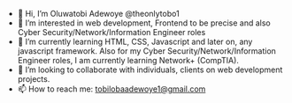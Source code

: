 - 👋 Hi, I’m Oluwatobi Adewoye @theonlytobo1
- 👀 I’m interested in web development, Frontend to be precise and also Cyber Security/Network/Information Engineer roles
- 🌱 I’m currently learning HTML, CSS, Javascript and later on, any javascript framework. Also for my Cyber Security/Network/Information Engineer roles, I am currently learning Network+ (CompTIA).
- 💞️ I’m looking to collaborate with individuals, clients on web development projects.
- 📫 How to reach me: tobilobaadewoye1@gmail.com

<!---
theonlytobo1/theonlytobo1 is a ✨ special ✨ repository because its `README.md` (this file) appears on your GitHub profile.
You can click the Preview link to take a look at your changes.
--->
